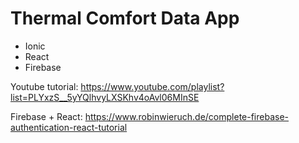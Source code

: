 # Thermal Comfort Data App

  - Ionic
  - React
  - Firebase
  
  Youtube tutorial: https://www.youtube.com/playlist?list=PLYxzS__5yYQlhvyLXSKhv4oAvl06MInSE
  
  Firebase + React: https://www.robinwieruch.de/complete-firebase-authentication-react-tutorial
